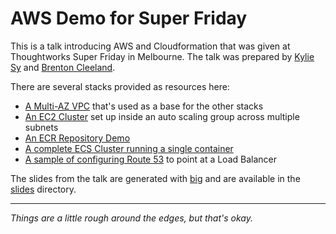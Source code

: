 # AWS Demo for Super Friday

This is a talk introducing AWS and Cloudformation that was given at Thoughtworks Super Friday in Melbourne. The talk was prepared by [Kylie Sy](https://github.com/kksy) and [Brenton Cleeland](https://github.com/sesh).

There are several stacks provided as resources here:

- [A Multi-AZ VPC](templates/0001-multi-az-vpc.yaml) that's used as a base for the other stacks
- [An EC2 Cluster](templates/0003-ec2-cluster.yaml) set up inside an auto scaling group across multiple subnets
- [An ECR Repository Demo](templates/0004-ecr-repository.yaml)
- [A complete ECS Cluster running a single container](templates/0005-ecs-cluster.yaml)
- [A sample of configuring Route 53](template/0006-route-53.yaml) to point at a Load Balancer

The slides from the talk are generated with [big](https://github.com/tmcw/big) and are available in the [slides](slides) directory.

---

_Things are a little rough around the edges, but that's okay._
